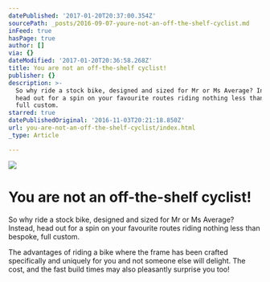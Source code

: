 ```yaml
---
datePublished: '2017-01-20T20:37:00.354Z'
sourcePath: _posts/2016-09-07-youre-not-an-off-the-shelf-cyclist.md
inFeed: true
hasPage: true
author: []
via: {}
dateModified: '2017-01-20T20:36:58.268Z'
title: You are not an off-the-shelf cyclist!
publisher: {}
description: >-
  So why ride a stock bike, designed and sized for Mr or Ms Average? Instead,
  head out for a spin on your favourite routes riding nothing less than bespoke,
  full custom.
starred: true
datePublishedOriginal: '2016-11-03T20:21:18.850Z'
url: you-are-not-an-off-the-shelf-cyclist/index.html
_type: Article

---
```

![](https://the-grid-user-content.s3-us-west-2.amazonaws.com/f597a7d0-a964-4eb4-9665-67c598524ddf.jpg)

# You are not an off-the-shelf cyclist!

So why ride a stock bike, designed and sized for Mr or Ms Average? Instead, head out for a spin on your favourite routes riding nothing less than bespoke, full custom.

The advantages of riding a bike where the frame has been crafted specifically and uniquely for you and not someone else will delight. The cost, and the fast build times may also pleasantly surprise you too!
